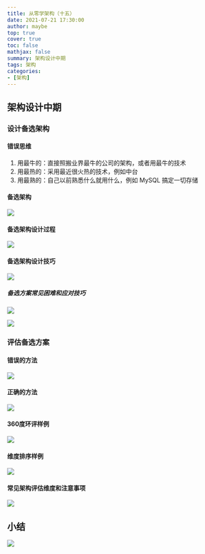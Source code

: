 ```yaml
---
title: 从零学架构（十五）
date: 2021-07-21 17:30:00
author: maybe
top: true
cover: true
toc: false
mathjax: false
summary: 架构设计中期
tags: 架构
categories:
- [架构]
---
```

## 架构设计中期

### 设计备选架构

#### 错误思维

1. 用最牛的：直接照搬业界最牛的公司的架构，或者用最牛的技术
2. 用最热的：采用最近很火热的技术，例如中台
3. 用最熟的：自己以前熟悉什么就用什么，例如 MySQL 搞定一切存储

#### 备选架构

![](/medias/assets/20210721164803.png)

#### 备选架构设计过程

![](/medias/assets/20210721165018.png)

#### 备选架构设计技巧

![](/medias/assets/20210721165359.png)

##### 备选方案常见困难和应对技巧

![](/medias/assets/20210721165528.png)

![](/medias/assets/20210721165727.png)

### 评估备选方案

#### 错误的方法

![](/medias/assets/20210721165846.png)

#### 正确的方法

![](/medias/assets/20210721165951.png)

#### 360度环评样例

![](/medias/assets/20210721170250.png)

#### 维度排序样例

![](/medias/assets/20210721170422.png)

#### 常见架构评估维度和注意事项

![](/medias/assets/20210721171141.png)

## 小结

![](/medias/assets/架构设计中期.png)